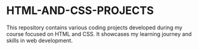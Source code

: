 # HTML-AND-CSS-PROJECTS
This repository contains various coding projects developed during my course focused on HTML and CSS. It showcases my learning journey and skills in web development.
